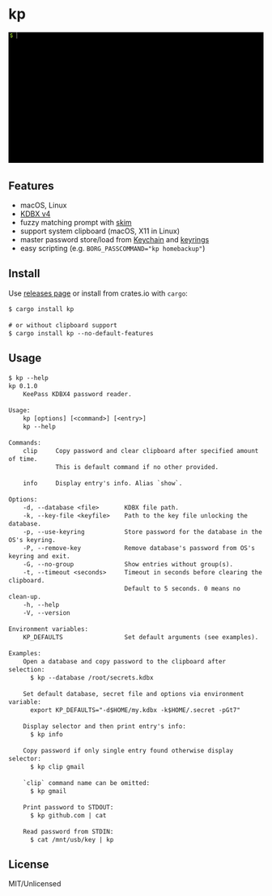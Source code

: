 # kp

![kp](https://raw.githubusercontent.com/makovich/kp/assets/kp-howto.gif "quick intro")

## Features
* macOS, Linux
* [KDBX v4](https://keepass.info/help/kb/kdbx_4.html)
* fuzzy matching prompt with [skim](https://github.com/lotabout/skim/)
* support system clipboard (macOS, X11 in Linux)
* master password store/load from [Keychain](https://en.wikipedia.org/wiki/Keychain_(software)) and [keyrings](http://man7.org/linux/man-pages/man7/keyrings.7.html)
* easy scripting (e.g. `BORG_PASSCOMMAND="kp homebackup"`)

## Install

Use [releases page](https://github.com/makovich/kp/releases) or install from crates.io with `cargo`:
```
$ cargo install kp

# or without clipboard support
$ cargo install kp --no-default-features
```

## Usage
```
$ kp --help
kp 0.1.0
    KeePass KDBX4 password reader.

Usage:
    kp [options] [<command>] [<entry>]
    kp --help

Commands:
    clip     Copy password and clear clipboard after specified amount of time.
             This is default command if no other provided.

    info     Display entry's info. Alias `show`.

Options:
    -d, --database <file>       KDBX file path.
    -k, --key-file <keyfile>    Path to the key file unlocking the database.
    -p, --use-keyring           Store password for the database in the OS's keyring.
    -P, --remove-key            Remove database's password from OS's keyring and exit.
    -G, --no-group              Show entries without group(s).
    -t, --timeout <seconds>     Timeout in seconds before clearing the clipboard.
                                Default to 5 seconds. 0 means no clean-up.
    -h, --help
    -V, --version

Environment variables:
    KP_DEFAULTS                 Set default arguments (see examples).

Examples:
    Open a database and copy password to the clipboard after selection:
      $ kp --database /root/secrets.kdbx

    Set default database, secret file and options via environment variable:
      export KP_DEFAULTS="-d$HOME/my.kdbx -k$HOME/.secret -pGt7"

    Display selector and then print entry's info:
      $ kp info

    Copy password if only single entry found otherwise display selector:
      $ kp clip gmail

    `clip` command name can be omitted:
      $ kp gmail

    Print password to STDOUT:
      $ kp github.com | cat

    Read password from STDIN:
      $ cat /mnt/usb/key | kp
```

## License

MIT/Unlicensed
